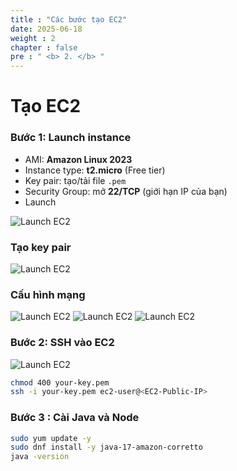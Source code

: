 ```yaml
---
title : "Các bước tạo EC2"
date: 2025-06-18
weight : 2 
chapter : false
pre : " <b> 2. </b> "
---
```


# Tạo EC2

### Bước 1: Launch instance
- AMI: **Amazon Linux 2023**
- Instance type: **t2.micro** (Free tier)
- Key pair: tạo/tải file `.pem`
- Security Group: mở **22/TCP** (giới hạn IP của bạn)
- Launch

![Launch EC2](/images/ec2/001.png)


### Tạo key pair

![Launch EC2](/images/ec2/002.png)

### Cấu hình mạng

![Launch EC2](/images/ec2/003.png)
![Launch EC2](/images/ec2/004.png)
![Launch EC2](/images/ec2/005.png)


### Bước 2: SSH vào EC2

![Launch EC2](/images/ec2/006.png)
```bash
chmod 400 your-key.pem
ssh -i your-key.pem ec2-user@<EC2-Public-IP>
```

### Bước 3 : Cài Java và Node
```bash
sudo yum update -y
sudo dnf install -y java-17-amazon-corretto
java -version
```